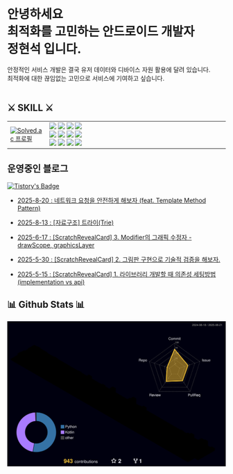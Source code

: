 
# 안녕하세요<br>최적화를 고민하는 안드로이드 개발자<br>정현석 입니다.  
안정적인 서비스 개발은 결국 유저 데이터와 디바이스 자원 활용에 달려 있습니다.  
최적화에 대한 끊임없는 고민으로 서비스에 기여하고 싶습니다.
</br>
</br>

## ⚔ SKILL ⚔
<table style="table-layout: fixed">
  <tr>
    <td>
      <a href="https://solved.ac/profile/hyuns6677">
        <img src="http://mazassumnida.wtf/api/v2/generate_badge?boj=hyuns6677" alt="Solved.ac 프로필" style="width: 100%;">
      </a>
    </td>
    <td style="width: 400px;">
      <img src="https://img.shields.io/badge/Android-3DDC84?style=flat&logo=Android&logoColor=white"/>
        <img src="https://img.shields.io/badge/PyTorch-EE4C2C?style=flat&logo=PyTorch&logoColor=white"/>
        <img src="https://img.shields.io/badge/VisualStudioCode-007ACC?style=flat&logo=VisualStudioCode&logoColor=white"/>
        <img src="https://img.shields.io/badge/SQLite-003B57?style=flat&logo=SQLite&logoColor=white"/> </br>
        <img src="https://img.shields.io/badge/Jupyter-F37626?style=flat&logo=Jupyter&logoColor=white"/>
        <img src="https://img.shields.io/badge/Numpy-013243?style=flat&logo=Numpy&logoColor=white"/>
        <img src="https://img.shields.io/badge/Pandas-150458?style=flat&logo=Pandas&logoColor=white"/>
        <img src="https://img.shields.io/badge/GoogleColab-F9AB00?style=flat&logo=GoogleColab&logoColor=white"/> </br>
        <img src="https://img.shields.io/badge/kotlin-7F52FF?style=flat&logo=kotlin&logoColor=white"/>
        <img src="https://img.shields.io/badge/python-3776AB?style=flat&logo=python&logoColor=white"/>
        <img src="https://img.shields.io/badge/java-F7DF1E?style=flat&logo=java&logoColor=white"/>
        <img src="https://img.shields.io/badge/openCV-5C3EE8?style=flat&logo=openCV&logoColor=white"/>
      </td>
  </tr>
</table>



## 운영중인 블로그
[![Tistory's Badge](https://github-readme-tistory-card.vercel.app/api/badge?name=renovatio&theme=default)](https://renovatio-dev-hyuns.tistory.com)  
 - [2025-8-20 : 네트워크 요청을 안전하게 해보자 (feat. Template Method Pattern)](https://renovatio-dev-hyuns.tistory.com/14)
  
 - [2025-8-13 : [자료구조] 트라이(Trie)](https://renovatio-dev-hyuns.tistory.com/13)
  
 - [2025-6-17 : [ScratchRevealCard] 3. Modifier의 그래픽 수정자 - drawScope, graphicsLayer](https://renovatio-dev-hyuns.tistory.com/12)
  
 - [2025-5-30 : [ScratchRevealCard] 2. 그림판 구현으로 기술적 검증을 해보자.](https://renovatio-dev-hyuns.tistory.com/11)
  
 - [2025-5-15 : [ScratchRevealCard] 1. 라이브러리 개발할 때 의존성 세팅방법 (implementation vs api)](https://renovatio-dev-hyuns.tistory.com/10)
  
<!--
[![Velog's GitHub stats](https://velog-readme-2.vercel.app/api/badge-stats?color=dark&name=renovatio_hyuns)](https://velog.io/@renovatio_hyuns)  
[![Velog's GitHub stats](https://velog-readme-stats.vercel.app/api?name=renovatio_hyuns&color=dark)](https://velog-readme-stats.vercel.app/api/redirect?name=renovatio_hyuns)
-->

## 📊 Github Stats 📊
![](./profile-3d-contrib/profile-night-rainbow.svg)

